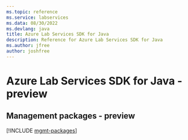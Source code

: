 ```yaml
---
ms.topic: reference
ms.service: labservices
ms.data: 08/30/2022
ms.devlang: java
title: Azure Lab Services SDK for Java
description: Reference for Azure Lab Services SDK for Java
ms.author: jfree
author: joshfree
---
```

# Azure Lab Services SDK for Java - preview

## Management packages - preview
[!INCLUDE [mgmt-packages](lab-services-mgmt-index.md)]